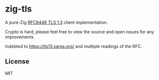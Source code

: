 # zig-tls

A pure-Zig [RFC8446 TLS 1.3](https://tools.ietf.org/html/rfc8446#section-5.3) client implementation.

Crypto is hard, please feel free to view the source and open issues for any improvements.

Indebted to https://tls13.xargs.org/ and multiple readings of the RFC.

## License

MIT
